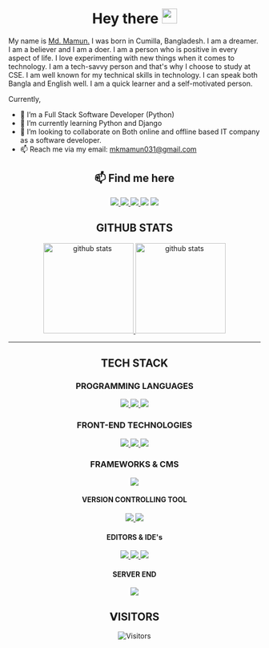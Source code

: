 <h1 align="center"> Hey there <img src="https://media.giphy.com/media/hvRJCLFzcasrR4ia7z/giphy.gif" width="30px" height="30px">  </h1>

My name is <a href="https://www.facebook.com/mkmamun111/">Md. Mamun.</a> I was born in Cumilla, Bangladesh. I am a dreamer. I am a believer and I am a doer. I am a person who is positive in every aspect of life. I love experimenting with new things when it comes to technology. I am a tech-savvy person and that's why I choose to study at CSE. I am well known for my technical skills in technology. I can speak both Bangla and English well. I am a quick learner and a self-motivated person.

Currently,
- 👀 I’m a Full Stack Software Developer (Python)
- 🌱 I’m currently learning Python and Django
- 💞️ I’m looking to collaborate on Both online and offline based IT company as a software developer.
- 📫 Reach me via my email: mkmamun031@gmail.com

<h2 align="center">📫 Find me here</h2>
<p align="center">
    <a title="Facebook" href="https://www.facebook.com/mkmamun111/">
        <img src="https://img.shields.io/badge/-Md.%20Mamun-%233b5998?style=flat-square&logo=Facebook&logoColor=ffffff" />
    </a>
    <a title="LinkedIn" href="https://www.linkedin.com/in/mdmamun99/">
        <img src="https://img.shields.io/badge/-Md.%20Mamun-%233b5998?style=flat-square&logo=linkedin&logoColor=ffffff" />
    </a>
    <a title="Instagram" href="https://www.instagram.com/mamun_khan87/">
        <img src="https://img.shields.io/badge/-Md.%20Mamun-%233b5998?style=flat-square&logo=instagram&logoColor=ffffff" />
    </a>
    <a title="Twitter"https://twitter.com/MdMamun3523">
        <img src="https://img.shields.io/badge/-Md.%20Mamun-%233b5998?style=flat-square&logo=twitter&logoColor=ffffff" />
    </a>
    <a title="Github" href="https://github.com/MamunKhan71">
        <img src="https://img.shields.io/badge/-Md.%20Mamun-%233b5998?style=flat-square&logo=github&logoColor=ffffff" />
    </a>
</p>

<h2 align="center"> GITHUB STATS </h2>
<div align="center">
    <a href="https://github.com/MamunKhan71" >
        <img height="180em" title="github stats" src="https://github-readme-stats.vercel.app/api?username=MamunKhan71&show_icons=true&theme=tokyonight&include_all_commits=true&count_private=true">
        <img height="180em" title="github stats" src="https://github-readme-stats.vercel.app/api/top-langs/?username=MamunKhan71&layout=compact&langs_count=7&theme=tokyonight">
    </a>
</div>
<hr/>
<h2 align="center"> TECH STACK </h2>

<h3 align="center"> PROGRAMMING LANGUAGES </h3>
<p align="center">
  <a title="Python" href="https://python.org/">
    <img src="https://img.shields.io/badge/python-%23777BB4.svg?&style=flat-square&logo=python&logoColor=white"/>
  </a>
  <a title="C" href="https://devdocs.io/c/">
    <img src="https://img.shields.io/badge/C%20Programming-%23777BB4.svg?&style=flat-square&logo=c-programming&logoColor=white"/>
  </a>                                                                                                               
  <a title="Java" href="https://docs.oracle.com/en/java/">
    <img src="https://img.shields.io/badge/Java-%23777BB4.svg?&style=flat-square&logo=javadoc&logoColor=white"/>
  </a>
</p>

<h3 align="center"> FRONT-END TECHNOLOGIES </h3>
<p align="center">

<a title="HTML5" href="https://www.w3schools.com/html/default.asp">
  <img src="https://img.shields.io/badge/HTML5%20-%23E34F26.svg?&style=flat-square&logo=html5&logoColor=white"/>
</a>
<a title="CSS3" href="https://www.w3schools.com/css/default.asp">
    <img src="https://img.shields.io/badge/CSS3%20-%231572B6.svg?&style=flat-square&logo=css3&logoColor=white"/>
</a>
<a title="JavaScript" href="https://www.javascript.com/">
    <img src="https://img.shields.io/badge/JavaScript%20-%23323330.svg?&style=flat-square&logo=javascript&logoColor=%23F7DF1E"/>
</a>
</p>

<h3 align="center"> FRAMEWORKS & CMS </h3>
<p align="center">

<a title="Flask" href="https://flask.palletsprojects.com/en/2.2.x/">
  <img src="https://img.shields.io/badge/Flask-%23777BB4.svg?&style=flat-square&logo=Flask&logoColor=white"/>
</a>
</p>

<h4 align="center"> VERSION CONTROLLING TOOL </h4>
<p align="center">
  <a title="Git" href="https://git-scm.com/">
    <img src="https://img.shields.io/badge/Git%20-%23eb4d29.svg?&style=flat-square&logo=git&logoColor=white"/>
  </a>
  <a title="Github" href="http://github.com/">
    <img src="https://img.shields.io/badge/Github%20-%23F05033.svg?&style=flat-square&logo=github&logoColor=white"/>
  </a>
</p>

<h4 align="center"> EDITORS & <span title="Intergrated Development Environment">IDE</span>'s </h4>

<p align="center">
  <a title="Pycharm Professional" href="https://www.jetbrains.com/pycharm/buy/">
    <img src="https://img.shields.io/badge/-pycharm-%23007ACC?style=flat-square&logo=pycharm&logoColor=white" />
  </a>
  <a title="VsCode" href="https://code.visualstudio.com/">
    <img src="https://img.shields.io/badge/-VSCode-%23007ACC?style=flat-square&logo=visual-studio-code&logoColor=white" />
  </a>
  <a title="Sublime Text" href="https://www.sublimetext.com/3">
    <img src="https://img.shields.io/badge/-sublime%20text-%23fa9931?style=flat-square&logo=sublime-text&logoColor=white" />
  </a>
</p>

<h4 align="center"> SERVER END </h4>

<p align="center">
  <a title="Xampp" href="https://www.apachefriends.org/">
    <img src="https://img.shields.io/badge/-Xampp-%23007ACC?style=flat-square&logo=xampp&logoColor=white"/>
  </a>
</p>
<h2 align="center"> 𝗩ISITORS </h2>
<p align="center">
    <img title="Visitors" src="https://visitor-badge.glitch.me/badge?page_id=MamunKhan71" />
</p>
